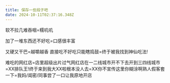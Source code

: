 ```yaml
---
title: 保存一些段子吧
date: 2024-10-11T02:37:16.348Z
---
```


软不拉几难吞咽=糯叽叽

加了一堆东西还不好吃=口感很丰富

又硬又干巴=越嚼越香
直接吃不好吃只能瞎捣鼓=终于被我找到神仙吃法!

难吃的网红店=店里超级出片过气网红店在一二线城市开不下去开到三四线城市=XX排队王!终于来到我大XX啦根本没人去=XX你不宣传这里你糊涂啊熟人假客套一下=我妈/闺密/同事尝了一口让我原地开店